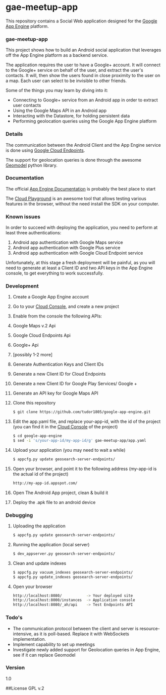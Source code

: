 # gae-meetup-app

This repository contains a Social Web application designed for the [Google App Engine] platform.

### gae-meetup-app

This project shows how to build an Android social application that leverages off the App Engine platform as a backend service.

The application requires the user to have a Google+ account. It will connect to the Google+ service on behalf of the user, and extract the user's contacts. It will, then show the users found in close proximity to the user on a map.
Each user can select to be invisible to other friends.

Some of the things you may learn by diving into it:
  - Connecting to Google+ service from an Android app in order to extract user contacts
  - Using the Google Maps API in an Android app
  - Interacting with the Datastore, for holding persistent data
  - Performing geolocation queries using the Google App Engine platform

### Details

The communication between the Android Client and the App Engine service is done using [Google Cloud Endpoints].

The support for geolocation queries is done through the awesome [Geomodel] python library.

### Documentation
The official [App Engine Documentation] is probably the best place to start

The [Cloud Playground] is an awesome tool that allows testing various features in the browser, without the need install the SDK on your computer.

### Known issues

In order to succeed with deploying the application, you need to perform at least three authentications:

1. Android app authentication with Google Maps service
2. Android app authentication with Google Plus service
3. Android app authentication with Google Cloud Endpoint service

Unfortunately, at this stage a fresh deployment will be painful, as you will need to generate at least a Client ID and two API keys in the App Engine console, to get everything to work successfully.

### Development

1. Create a Google App Engine account
2. Go to your [Cloud Console], and create a new project
4. Enable from the console the following APIs:
 1. Google Maps v.2 Api
 2. Google Cloud Endpoints Api
 3. Google+ Api
 4. [possibly 1-2 more]
5. Generate Authentication Keys and Client IDs
 1. Generate a new Client ID for Cloud Endpoints
 2. Generate a new Client ID for Google Play Services/ Google +
 3. Generate an API key for Google Maps API
6. Clone this repository

    ```sh
    $ git clone https://github.com/tudor1805/google-app-engine.git
    ```
    
6. Edit the app.yaml file, and replace your-app-id, with the id of the project (you can find it in the [Cloud Console] of the project)

    ```sh
    $ cd google-app-engine
    $ sed -i 's/your-app-id/my-app-id/g' gae-meetup-app/app.yaml
    ```

7. Upload your application (you may need to wait a while)

    ```sh
    $ appcfg.py update geosearch-server-endpoints/
    ```

6. Open your browser, and point it to the following address (my-app-id is the actual id of the project)

    ```sh
    http://my-app-id.appspot.com/
    ```
7. Open The Android App project, clean & build it

8. Deploy the .apk file to an android device

### Debugging

1. Uploading the application

    ```sh
    $ appcfg.py update geosearch-server-endpoints/
    ```
2. Running the application (local server)

    ```sh
    $ dev_appserver.py geosearch-server-endpoints/
    ```

3. Clean and update indexes

    ```sh
    $ appcfg.py vacuum_indexes geosearch-server-endpoints/
    $ appcfg.py update_indexes geosearch-server-endpoints/
    ```

4. Open your browser
 
    ```sh
    http://localhost:8080/           -> Your deployed site
    http://localhost:8000/instances  -> Application console
    http://localhost:8080/_ah/api    -> Test Endpoints API
    ```

### Todo's

 - The communication protocol between the client and server is resource-intensive, as it is poll-based. Replace it with WebSockets implementation.
 - Implement capability to set up meetings
 - Investigate newly added support for Geolocation queries in App Engine, see if it can replace Geomodel
 
### Version
1.0

##License
GPL v.2

[Google App Engine]:https://cloud.google.com/appengine/
[Google Cloud Endpoints]: https://cloud.google.com/endpoints/
[App Engine Documentation]: https://cloud.google.com/appengine/docs
[Cloud Playground]: https://code.google.com/p/cloud-playground/
[Geomodel]: https://code.google.com/p/geomodel/
[Cloud Console]: https://cloud.google.com/
[WebSockets]: https://www.websocket.org/
